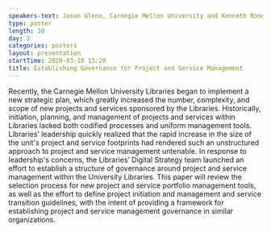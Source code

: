 ```yaml
---
speakers-text: Jason Glenn, Carnegie Mellon University and Kenneth Rose, Carnegie Mellon University
type: poster
length: 30
day: 2
categories: posters
layout: presentation
startTime: 2020-03-10 15:20
title: Establishing Governance for Project and Service Management
---
```

Recently, the Carnegie Mellon University Libraries began to implement a new strategic plan, which greatly increased the number, complexity, and scope of new projects and services sponsored by the Libraries. Historically, initiation, planning, and management of projects and services within Libraries lacked both codified processes and uniform management tools. Libraries’ leadership quickly realized that the rapid increase in the size of the unit's project and service footprints had rendered such an unstructured approach to project and service management untenable. In response to leadership's concerns, the Libraries’ Digital Strategy team launched an effort to establish a structure of governance around project and service management within the University Libraries. This paper will review the selection process for new project and service portfolio management tools, as well as the effort to define project initiation and management and service transition guidelines, with the intent of providing a framework for establishing project and service management governance in similar organizations.